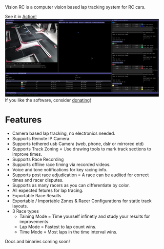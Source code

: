Vision RC is a computer vision based lap tracking system for RC cars.

See it in [Action!](https://www.youtube.com/watch?v=MGOi3LRXoBI)
![](/images/overview.png)
If you like the software, consider [donating!](
https://www.paypal.com/donate/?business=MCQ4ADZ6BKSD2&no_recurring=0&item_name=Thanks+for+donating%2C+this+allows+me+to+keep+working+on+the+system+and+still+feed+my+family.+&currency_code=USD)

Features
========

- Camera based lap tracking, no electronics needed.
- Supports Remote IP Camera
- Supports tethered usb Camera (web, phone, dslr or mirrored etd)
- Supports Track Zoning = Use drawing tools to mark track sections to improve times.
- Supports Race Recording
- Supports offline race timing via recorded videos.
- Voice and tone notifications for key racing info.
- Supports post race adjudication = A race can be audited for correct times and racer disputes.
- Supports as many racers as you can differentiate by color.
- All expected fetures for lap tracing.
- Exportable Race Results
- Exportable / Importable Zones & Racer Configurations for static track layouts.
- 3 Race types
  - Taining Mode = Time yourself infinetly and study your results for improvements
  - Lap Mode = Fastest to lap count wins.
  - Time Mode = Most laps in the time interval wins.

Docs and binaries coming soon!


